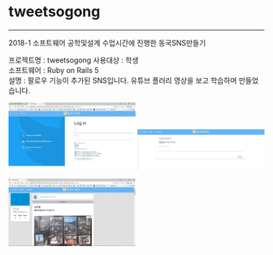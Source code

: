 # tweetsogong

------------------------------------------------------------------------------------------------------------------------------------------
2018-1 소프트웨어 공학및설계 수업시간에 진행한 동국SNS만들기 

프로젝트명 : tweetsogong 
사용대상 : 학생  
소프트웨어 : Ruby on Rails 5  
설명 : 팔로우 기능이 추가된 SNS입니다. 유튜브 플러리 영상을 보고 학습하며 만들었습니다. 

<p>
<img src="1.jpg" width ="250" >
<img src="2.jpg"  width ="250">
</p>
<p>
<img src="3.jpg" width ="250" >
</p>
